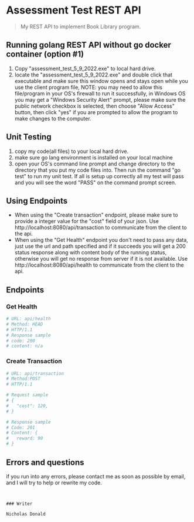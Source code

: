 # Assessment Test REST API

> My REST API to implement Book Library program.

## Running golang REST API without go docker container (option #1)
1. Copy "assessment_test_5_9_2022.exe" to local hard drive.
2. locate the "assessment_test_5_9_2022.exe" and double click that executable and make sure this window opens and stays open while you use the client program
   file, NOTE: you may need to allow this file/program in your OS's firewall to run it successfully, in Windows OS you may get a "Windows Security Alert" prompt,
   please make sure the public network checkbox is selected, then choose "Allow Access" button, then click "yes" if you are prompted to allow the program to 
   make changes to the computer.


## Unit Testing
1. copy my code(all files) to your local hard drive.
2. make sure go lang environment is installed on your local machine
3. open your OS's command line prompt and change directory to the directory that you put my code
    files into. Then run the command "go test" to run my unit test. If all is setup up correctly 
    all my test will pass and you will see the word "PASS" on the command prompt screen. 



## Using Endpoints
- When using the "Create transaction" endpoint, please make sure to provide a integer value for the "cost" field of your json.
  Use http://localhost:8080/api/transaction to communicate from the client to the api.
- When using the "Get Health" endpoint you don't need to pass any data, just use the url and path specified and if it succeeds
  you will get a 200 status response along with content body of the running status, otherwise you will get no response from 
  server if it is not available. Use http://localhost:8080/api/health to communicate from the client to the api.

## Endpoints

### Get Health
``` bash
# URL: api/health
# Method: HEAD
# HTTP/1.1
# Response sample
# code: 200
# content: n/a
```

### Create Transaction
``` bash
# URL: api/transaction 
# Method:POST 
# HTTP/1.1

# Request sample
# {
#   "cost": 120,
# }

# Response sample
# Code: 201
# Content: {
#   reward: 90
# }
```

## Errors and questions
if you run into any errors, please contact me as soon as possible by email, and I will try to help or rewrite my code.



```


### Writer

Nicholas Donald
